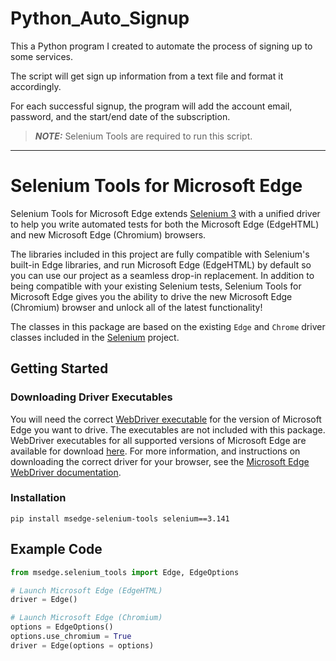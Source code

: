 # Python_Auto_Signup
This a Python program I created to automate the process of signing up to some services.

The script will get sign up information from a text file and format it accordingly.

For each successful signup, the program will add the account email, password, and the start/end date of the subscription.


> **_NOTE:_**  Selenium Tools are required to run this script.

---


# Selenium Tools for Microsoft Edge

Selenium Tools for Microsoft Edge extends [Selenium 3](https://www.selenium.dev/) with a unified driver to help you write automated tests for both the Microsoft Edge (EdgeHTML) and new Microsoft Edge (Chromium) browsers.

The libraries included in this project are fully compatible with Selenium's built-in Edge libraries, and run Microsoft Edge (EdgeHTML) by default so you can use our project as a seamless drop-in replacement. In addition to being compatible with your existing Selenium tests, Selenium Tools for Microsoft Edge gives you the ability to drive the new Microsoft Edge (Chromium) browser and unlock all of the latest functionality!

The classes in this package are based on the existing ``Edge`` and ``Chrome`` driver classes included in the [Selenium](https://github.com/SeleniumHQ/selenium) project.


## Getting Started

### Downloading Driver Executables

You will need the correct [WebDriver executable](https://developer.microsoft.com/en-us/microsoft-edge/tools/webdriver/) for the version of Microsoft Edge you want to drive. The executables are not included with this package. WebDriver executables for all supported versions of Microsoft Edge are available for download [here](https://developer.microsoft.com/en-us/microsoft-edge/tools/webdriver/). For more information, and instructions on downloading the correct driver for your browser, see the [Microsoft Edge WebDriver documentation](https://docs.microsoft.com/en-us/microsoft-edge/webdriver-chromium/?tabs=c-sharp).

### Installation

```
pip install msedge-selenium-tools selenium==3.141
```

## Example Code


```py
from msedge.selenium_tools import Edge, EdgeOptions

# Launch Microsoft Edge (EdgeHTML)
driver = Edge()

# Launch Microsoft Edge (Chromium)
options = EdgeOptions()
options.use_chromium = True
driver = Edge(options = options)
```

